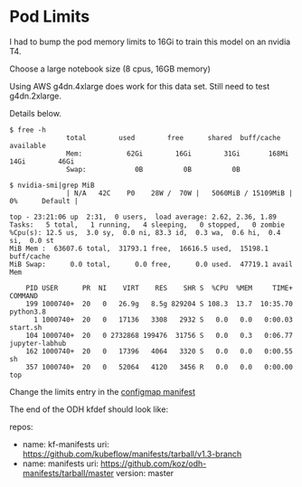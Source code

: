# Pod Limits

I had to bump the pod memory limits to 16Gi to train this model on an nvidia T4.

Choose a large notebook size (8 cpus, 16GB memory)

Using AWS g4dn.4xlarge does work for this data set. Still need to test g4dn.2xlarge.

Details below.

```
$ free -h
              total        used        free      shared  buff/cache   available
              Mem:           62Gi        16Gi        31Gi       168Mi        14Gi        46Gi
              Swap:            0B          0B          0B

$ nvidia-smi|grep MiB
              | N/A   42C    P0    28W /  70W |   5060MiB / 15109MiB |      0%      Default |

top - 23:21:06 up  2:31,  0 users,  load average: 2.62, 2.36, 1.89
Tasks:   5 total,   1 running,   4 sleeping,   0 stopped,   0 zombie
%Cpu(s): 12.5 us,  3.0 sy,  0.0 ni, 83.3 id,  0.3 wa,  0.6 hi,  0.4 si,  0.0 st
MiB Mem :  63607.6 total,  31793.1 free,  16616.5 used,  15198.1 buff/cache
MiB Swap:      0.0 total,      0.0 free,      0.0 used.  47719.1 avail Mem 

    PID USER      PR  NI    VIRT    RES    SHR S  %CPU  %MEM     TIME+ COMMAND                                                  
    199 1000740+  20   0   26.9g   8.5g 829204 S 108.3  13.7  10:35.70 python3.8                                                
      1 1000740+  20   0   17136   3308   2932 S   0.0   0.0   0:00.03 start.sh                                                 
    104 1000740+  20   0 2732868 199476  31756 S   0.0   0.3   0:06.77 jupyter-labhub                                           
    162 1000740+  20   0   17396   4064   3320 S   0.0   0.0   0:00.55 sh                                                       
    357 1000740+  20   0   52064   4120   3456 R   0.0   0.0   0:00.00 top 
```

Change the limits entry in the [configmap manifest](https://github.com/bkoz/odh-manifests/blob/master/jupyterhub/jupyterhub/base/jupyterhub-singleuser-profiles-sizes-configmap.yaml)


The end of the ODH kfdef should look like:

repos:
  - name: kf-manifests
    uri: https://github.com/kubeflow/manifests/tarball/v1.3-branch
  - name: manifests
    uri: https://github.com/koz/odh-manifests/tarball/master
  version: master
